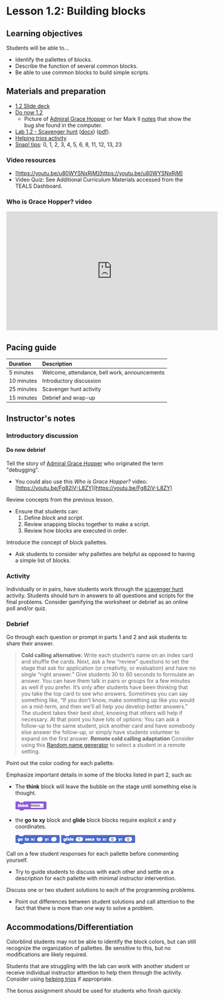 # Lesson 1.2: Building blocks

## Learning objectives

Students will be able to...

* Identify the pallettes of blocks.
* Describe the function of several common blocks.
* Be able to use common blocks to build simple scripts.

## Materials and preparation

* [1.2 Slide deck](https://github.com/TEALSK12/introduction-to-computer-science/raw/master/slidedecks/TEALS%20SNAP%201.2.pptx)
* [Do now 1.2](do_now_12.md)
  * Picture of [Admiral Grace Hopper](https://upload.wikimedia.org/wikipedia/commons/2/21/Grace_Murray_Hopper%2C_in_her_office_in_Washington_DC%2C_1978%2C_%C2%A9Lynn_Gilbert.jpg) or her Mark II [notes](https://upload.wikimedia.org/wikipedia/commons/8/8a/H96566k.jpg) that show the bug she found in the computer.
* [Lab 1.2 - Scavenger hunt](lab_12.md) ([docx](https://github.com/TEALSK12/introduction-to-computer-science/raw/master/Unit%201%20Word/Lab%201.2%20SNAP%20Scavenger%20Hunt.docx)) ([pdf](https://github.com/TEALSK12/introduction-to-computer-science/raw/master/Unit%201%20PDF/Lab%201.2%20SNAP%20Scavenger%20Hunt.pdf)).
* [Helping trios activity](helping_trios.md)
* [Snap! tips][]: 0, 1, 2, 3, 4,  5, 6, 8, 11, 12, 13, 23

### Video resources

* [https://youtu.be/u80WYSNxRjM](https://youtu.be/u80WYSNxRjM)
* Video Quiz: See Additional Curriculum Materials accessed from the TEALS Dashboard.

### Who is Grace Hopper? video

  <iframe class="markdeep" width="560" height="315" src="https://www.youtube.com/embed/Fg82iV-L8ZY" frameborder="0" allow="accelerometer; autoplay; encrypted-media; gyroscope; picture-in-picture" allowfullscreen></iframe>

## Pacing guide

| Duration   | Description                                   |
| :--------- | :--------------------------------------------- |
| 5 minutes  | Welcome, attendance, bell work, announcements |
| 10 minutes | Introductory discussion                       |
| 25 minutes | Scavenger hunt activity            |
| 15 minutes | Debrief and wrap-up                           |

## Instructor's notes

### Introductory discussion

#### Do now debrief

Tell the story of [Admiral Grace Hopper](https://en.wikipedia.org/wiki/Grace_Hopper) who originated the term "debugging".

* You could also use this _Who is Grace Hopper?_ video: [https://youtu.be/Fg82iV-L8ZY](https://youtu.be/Fg82iV-L8ZY)

Review concepts from the previous lesson.

* Ensure that students can:
  1. Define _block_ and _script_.
  2. Review snapping blocks together to make a script.
  3. Review how blocks are executed in order.

Introduce the concept of block pallettes.

* Ask students to consider why pallettes are helpful as opposed to having a simple list of blocks.

### Activity

Individually or in pairs, have students work through the [scavenger hunt](lab_12.md) activity.
Students should turn in answers to all questions and scripts for the final problems.
Consider gamifying the worksheet or debrief as an online poll and/or quiz.

### Debrief

Go through each question or prompt in parts 1 and 2 and ask students to share their answer.

  > **Cold calling alternative:** Write each student’s name on an index card and shuffle the cards. Next, ask a few “review” questions to set the stage that ask for application (or creativity, or evaluation) and have no single “right answer.” Give students 30 to 60 seconds to formulate an answer. You can have them talk in pairs or groups for a few minutes as well if you prefer. It’s only after students have been thinking that you take the top card to see who answers. Sometimes you can say something like, “If you don’t know, make something up like you would on a mid-term, and then we’ll all help you develop better answers.” The student takes their best shot, knowing that others will help if necessary.
  At that point you have lots of options:  You can ask a follow-up to the same student, pick another card and have somebody else answer the follow-up, or simply have students volunteer to expand on the first answer.
  >**Remote cold calling adaptation**
  >Consider using this [Random name generator](Excel-Randomizer.xlsx) to select a student in a remote setting.

Point out the color coding for each pallette.

Emphasize important details in some of the blocks listed in part 2, such as:

* The **think** block will leave the bubble on the stage until something else is thought.

  ![Think Block](images/think.png)

* the **go to xy** block and **glide** block blocks require explicit _x_ and _y_ coordinates.

  ![Go to XY block](images/go_to_x_y.png) ![Glide block](images/glide.png)

Call on a few student responses for each pallette before commenting yourself.

* Try to guide students to discuss with each other and settle on a description for each pallette with minimal instructor intervention.

Discuss one or two student solutions to each of the programming problems.

* Point out differences between student solutions and call attention to the fact that there is more than one way to solve a problem.

## Accommodations/Differentiation

Colorblind students may not be able to identify the block colors, but can still recognize the organization of pallettes. Be sensitive to this, but no modifications are likely required.

Students that are struggling with the lab can work with another student or receive individual instructor attention to help them through the activity. Consider using [helping trios](https://github.com/TEALSK12/introduction-to-computer-science/raw/master/Unit%201%20PDF/Helping%20Trios.pdf) if appropriate.

The bonus assignment should be used for students who finish quickly.

[Snap! tips]: https://github.com/TEALSK12/introduction-to-computer-science/blob/master/Snap%20Tips.docx?raw=true